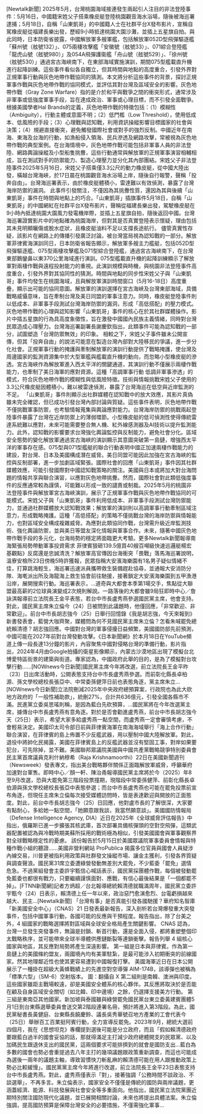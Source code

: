 [Newtalk新聞] 2025年5月，台灣桃園海域接連發生兩起引人注目的非法登陸事件：5月16日，中國籍宋姓父子搭乘橡皮艇登陸桃園觀音海水浴場，隨後被海巡署逮捕；5月18日，自稱「山東凱哥」的中國籍人士在社群平台X發布影片，宣稱自駕橡皮艇從福建長樂出發，歷經9小時抵達桃園大園沙灘，並插上五星旗自拍。與此同時，日本防衛省披露，中國解放軍多艘軍艦，包括解放軍052D型飛彈驅逐艦「蘇州號（舷號132）」、075兩棲攻擊艦「安徽號（舷號33）」、071綜合登陸艦「龍虎山號（舷號980）」及054A飛彈護衛艦「舟山號（舷號529）」、「徐州號（舷號530）」通過宮古海峽南下，在東部海域實施演訓，期間075型艦載直升機進行起降訓練。這些事件看似各自獨立，但其時間與地點的高度重合，引發外界對正規軍事行動與灰色地帶作戰協同的猜測。本文將分析這些事件的背景，探討正規軍事作戰與灰色地帶作戰的協同模式，並評估其對台灣及區域安全的影響。灰色地帶作戰（Gray Zone Warfare）指的是介於和平與戰爭之間的衝突形式，通常涉及非軍事或低強度軍事手段，旨在達成政治、軍事或心理目標，而不引發全面戰爭。根據美國學者Hal Brands的定義，灰色地帶作戰的特徵包括：（1）模糊性（Ambiguity），行動主體或意圖不明；（2）低門檻（Low Threshold），使用低成本、低風險的手段；（3）心理戰與認知戰，利用資訊操縱影響目標國家的社會與決策；（4）規避直接衝突，避免觸發國際社會或對手的強烈反制。中國近年在南海、東海及台海的行動，如漁船侵入領海、民兵滲透及網路攻擊，常被視為灰色地帶作戰的典型案例。在台海情境中，灰色地帶作戰可能包括非軍事人員的非法登陸、網路輿論操縱及小型船隻挑釁，這些行動通常與解放軍的正規軍事演習相輔相成，旨在測試對手的防禦能力、製造心理壓力並分化其內部團結。宋姓父子非法登陸事件2025年5月16日，宋姓父子搭乘僅3.3公尺的動力橡皮艇，從中國大陸出發，橫越台灣海峽，於17日晨在桃園觀音海水浴場上岸，隨後自行報警，聲稱「投奔自由」。台灣海巡署表示，由於橡皮艇體積小，雷達難以有效偵測，暴露了台灣海岸防禦的漏洞。 此事件引發關注，不僅因為其挑釁性質，還因為其與後續「山東凱哥」事件在時間與地點上的巧合。「山東凱哥」插旗事件5月18日，自稱「山東凱哥」的中國網紅在社群平台X發布影片，聲稱從福建長樂出發，駕駛橡皮艇在9小時內抵達桃園大園風力發電機岸際，並插上五星旗自拍，隨後返回中國。台灣海巡署證實影片中的地點確為桃園海岸，但對其是否真實登陸表示懷疑，理由包括其未見明顯曬傷或脫水症狀，且橡皮艇油料不足以支撐長途航行。 儘管真實性存疑，該影片在網路上的傳播引發廣泛討論，被台灣當局視為認知戰的一部分。解放軍菲律賓海演訓同日，日本防衛省報告顯示，解放軍多艘主力艦艇，包括052D型飛彈驅逐艦、075型兩棲攻擊艦及071型綜合登陸艦，通過宮古海峽南下，在台灣東部鵝鑾鼻以東370公里海域進行演訓。075型艦載直升機的起降訓練顯示了解放軍對兩棲作戰與遠程投射能力的重視。此演訓規模與時機，與桃園非法登陸事件高度重合，引發外界對其協同性的猜測。時間與地點的同步性宋姓父子與「山東凱哥」事件均發生在桃園海域，且與解放軍演訓時間窗口（5月16-18日）高度重疊，顯示出可能的協同意圖。解放軍的演訓選擇在宮古海峽及台灣東部海域，具備戰略威懾意味，旨在牽制台灣及美日同盟的軍事注意力。同時，橡皮艇登陸事件則以低成本、非軍事手段測試台灣海岸防禦的漏洞，形成「高低搭配」的壓力模式。灰色地帶作戰的心理與認知影響「山東凱哥」事件的核心在於其社群媒體操作。影片中插五星旗的行為具高度象徵性，旨在激發中國國內民族主義情緒，同時對台灣民眾造成心理壓力。台灣海巡署副署長謝慶欽指出，此類事件可能為認知戰的一部分，試圖塑造「台灣防禦無效」的印象。 相較之下，宋姓父子事件雖未公開宣傳，但其「投奔自由」的說法可能意在製造台灣內部對大陸移民的爭議，進一步分化社會。正規軍事行動的掩護與牽制解放軍的演訓行動提供了戰略掩護，使台灣及周邊國家的監測資源集中於大型軍艦與艦載直升機的動向，而忽略小型橡皮艇的滲透。宮古海峽作為解放軍進入西太平洋的關鍵通道，其演訓行動不僅展示兩棲作戰能力，也牽制了美日海軍的應對資源。這種「高調軍事行動 低調非軍事滲透」的模式，符合灰色地帶作戰的模糊性與低風險特徵。技術與情報挑戰宋姓父子使用的3.3公尺橡皮艇因體積小，難以被雷達偵測，暴露了台灣海巡在低空與近岸監測的不足。 「山東凱哥」事件則顯示出社群媒體在認知戰中的放大效應，其影片真偽雖未完全確認，但已成功引發台灣內部討論與質疑。這些事件表明，灰色地帶作戰不僅挑戰軍事防禦，也考驗情報蒐集與輿論應對能力。台灣海岸防禦的挑戰兩起登陸事件暴露了台灣在近岸防禦上的薄弱環節。小型橡皮艇的低可偵測性使得傳統雷達系統難以應對，未來可能需要整合無人機、紅外線感測器及AI技術以提升監測能力。此外，認知戰的影響要求台灣強化輿論監控與反制能力，避免社會分化。區域安全態勢的變化解放軍通過宮古海峽的演訓顯示其意圖突破第一島鏈，增強西太平洋的軍事存在感。075型與071型艦艇的聯合行動表明中國正加速兩棲作戰能力的建設，對台灣、日本及美國構成潛在威脅。美日同盟可能因此加強在宮古海峽的監控與反制部署，進一步加劇區域緊張。國際社會的回應「山東凱哥」事件因其社群媒體效應，可能引發國際對中國認知戰策略的關注。美國與日本或將加大對台海問題的情報共享與聯合演習，以應對灰色地帶挑釁。然而，國際社會對此類低強度事件的反應通常較為謹慎，可能難以形成一致的譴責或制裁。2025年5月的桃園非法登陸事件與解放軍宮古海峽演訓，展示了正規軍事作戰與灰色地帶作戰協同的可能模式。宋姓父子與「山東凱哥」事件利用低成本、非軍事手段測試台灣防禦能力，並通過社群媒體放大認知戰效果；解放軍的演訓則以高調軍事行動牽制區域注意力，形成戰略掩護。這種「高低搭配」的策略不僅挑戰台灣的海岸防禦與情報能力，也對區域安全構成複雜威脅。為應對此類協同作戰，台灣需升級近岸監測技術、強化輿論防禦，並與美日等盟友深化情報與軍事合作。未來，隨著中國灰色地帶作戰手段的多元化，台海局勢的穩定將面臨更大考驗。更多Newtalk新聞報導南海緊張局勢帶動軍事投資需求 菲律賓狠砸139.5億買40艘百噸級快速巡邏艇楊宏基觀點》反腐還是忠誠清洗？解放軍高官傳因台海衝突「畏戰」落馬海巡署說明，溫寮安檢所23日傍晚5時許獲報，民眾指稱大安濱海樂園有1名男子疑似情緒不佳，打算跳海輕生，海巡署迅速派員攜帶救生裝備趕赴協尋，並通報大安消防分隊、海墘派出所及海龍海上救生協會前往馳援，接著鎖定大安濱海樂園到五甲漁港沿岸，展開搜索行動。海巡署表示，...道奇與大都會本季第1場交手，焦點從大聯盟最高薪的2位球員演變成2次規則解說。一路落後的大都會雖9局狂即時中心／詹詠淇報導前立法院長王金平表態，若台中市長盧秀燕參選國民黨主席，他會支持。對此，國民黨主席朱立倫今（24）日被問到此議題時，他僅回應，「非常歡迎、非常歡迎」。前台中市長胡志強今（25）日舉行回憶錄《我是胡志強，今天來報到》新書發表會，藍營大咖齊聚，媒體問為何不見國民黨主席朱立倫？怎看朱喊罷免總統賴清德？胡志強回應。中國對台灣的軍事侵擾日益頻繁，美國國防部先前預測，中國可能在2027年前對台灣發動攻擊。《日本新聞網》於本月18日在YouTube頻道上傳一段長達13分鐘的影片，內容聚焦中國對侵略台灣的準備行動，影片指出，2024年4月由Google拍攝的衛星影像顯示，內蒙古沙漠地區出現了模擬台北博愛特區街景的建築與街道。專家認為，中國政府此舉的目的，是為了模擬對台攻擊行動......[NOWnews今日新聞]國民黨主席今年將改選，前立法院長王金平昨（23）日出席活動時，公開表態支持台中市長盧秀燕參選。而前彰化縣長卓柏源、孫文學校總校長張亞中、中常委孫健萍日前也表態角逐，黨主席朱立...[NOWnews今日新聞]立法院刪減2025年中央政府總預算案，行政院也為此大砍地方政府的「一般性補助款」，統刪27%，合計共636億元，引發全國各縣市不滿。民進黨立委吳思瑤則稱，是因為藍白先砍預算，...國民黨將在今年改選黨主席，據傳台中市長盧秀燕有意角逐。對於是否會勸進盧秀燕，前台中市長胡志強今天（25日）表示，希望大家多給盧秀燕一點空間，而盧秀燕一定會審慎考慮，不會輕易決定。美國印太司令部日前與菲律賓海軍在南海海域舉行「海上合作行動」聯合演習，在菲律賓的島上佈置不少反艦武器，用以壓制中國大陸解放軍。對此，退役中將帥化民揭露，美國在菲律賓島上的反艦武器並沒有堅固工事，對岸如果要犯台，可先除掉，並不難。美國聯邦眾議院美國與中國共產黨戰略競爭特別委員會民主黨首席議員克利什納穆希（Raja Krishnamoorthi）22日在美國新聞週刊（Newsweek）發表專文，指出美台戰略夥伴關係正面臨解放軍威脅，呼籲華府加速對台軍售。即時中心／顏一軒、陳治甬報導國民黨主席將於今（2025）年8至9月改選，恐與大罷免第三階段投票撞期，現階段中常委孫健萍、前彰化縣長卓伯源與孫文學校總校長張亞中表態參選；而台中市長盧秀燕也可能在罷免投票前宣布角逐，但現任主席朱立倫每次接受媒體訪問時，皆是表達歡迎與開放的正面態度。對此，前台中市長胡志強今（25）日回應，他對盧市長的了解很深，大家要有點耐心，多給她一點空間，「她願意跟我談，我當然願意談」。美國國防情報局（Defense Intelligence Agency, DIA）近日在2025年《全球威脅評估報告》中指出，俄羅斯已進一步擴張其核武庫，首次部署具備核彈頭的空對空飛彈，這類武器配置被認為與冷戰時期美蘇所採用的戰術極為相似，引發美國國會與軍事觀察界對全球戰略穩定性的憂慮。 該份報告於5月15日於美國眾議院軍事委員會情報與特種作戰小組的聽證......美國非營利網站 ProPublica 揭露多位官員與國會人員疑涉內線交易，川普更被指利用政策與社群發文操縱市場、讓金主獲利，引發各界質疑與調查聲浪。國民黨31席立委遭綠營發動無差別大罷免，不少藍委「罷免」選情危急。不過黨組發會主委許宇甄信心喊話表示，國民黨採團體作戰，每個被發動罷免藍委也都很有戰力，只要繼續謹慎面對、應戰，有信心最後結果是「一個都罷不掉」。[FTNN新聞網]記者方炳超／台北報導總統賴清德就職滿周年，國民黨立委許宇甄今（24）日表示，賴清德上任一年以來，政治惡鬥愈演愈烈、台電虧損越來越大、民主...[Newtalk新聞] 「台灣有事」是否真能引發各國馳援？華府知名智庫「新美國安全中心」（CNAS）21 日發表最新報告，深入剖析若台灣爆發重大突發事件，包括中國軍事行動，各國可能的反應與干預程度。報告指出，除了台美之外，4 組國家的戰略選擇將對區域與全球安全格局產生關鍵影響。 CNAS 認為，台灣一旦發生突發事件，無論是封鎖、斬首行動，還是全面入侵，都將重塑整個印太戰略秩序，並可能帶來全球半導體供應鏈斷裂等連鎖衝擊。報告列舉 4 組核心國家與地區，其反應對局勢將產生深遠影響。 第一組是日本與菲律賓。作為第一島鏈上的美國條約盟友，兩國境內均有美軍駐紮，是最可能涉入初期衝突的前線國家。然其地理鄰近性也使其更容易遭到中國報復打擊。 美國海軍近日在日本公開展示了一種掛在超級大黃蜂戰績上的先進空對空導彈 AIM-174B，該導彈也被稱為「標準六型」（SM-6）空射版本。 圖：翻攝自 X 第二組則是南韓、澳洲與印度。這些國家雖距主戰場較遠，卻是美國安全體系的核心夥伴。其反應將取決於是否能在顧及自身區域安全關切（如北韓、印中邊境）之餘，仍選擇支援美方行動。 第三組是東南亞其他國家。新加坡與泰國雖與綠營罷免國民黨台東立委黃建賓團體5月1日到台東縣選舉委員會送交第2階段連署名冊，預計將進入第3階段。為此，國民黨秘書長黃健庭、台東縣長饒慶鈴、議長吳秀華號召地方產業的工會代表今（25日）舉辦百工百業挺阿賓行動，全力宣導反罷免。2023年9月，總統大選前四個月，我在《思想坦克》專欄提到選後可能是分立政府，而且「假如賴清德政府要跟藍白過半的國會妥協的話，那就得滿足主打減少政府總體開支的民眾黨、以及加碼民生跟退休支出的國民黨，這兩個要求可能排擠到的就會是國防支出…藍白為多數的國會也勢必會重提過去八年主打的幾項議題跟政策重新調查，而這也可能成為選後一兩年的議題主軸，導致習慣快刀斬亂麻的賴清德可能在用人跟推動政策上勢必比較緩慢」。國民黨黨主席今年將進行改選，前立法院長王金平23日表態支持台中市長盧秀燕。對此，盧秀燕僅表示「對」，接著強調「公務時間不談政治、不談選舉」，不再多言。朱立倫表示，國家安全不僅僅是傳統的國防與兩岸議題，更涵蓋經濟、能源、科技發展與社會安全等多重面向。他指出，國民黨立法院黨團近期特別關注國防現代化議題，並已展開相關討論，未來也將提出具體法案。朱立倫強調，提高國防預算是保障台灣安全的必要措施，不僅需強化軍事...